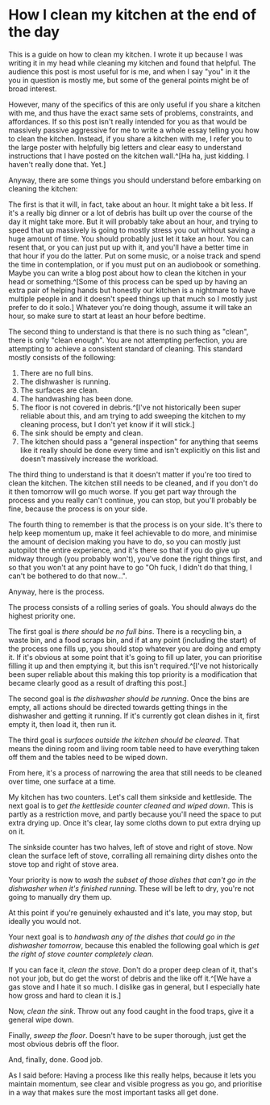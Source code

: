 # How I clean my kitchen at the end of the day

This is a guide on how to clean my kitchen. I wrote it up because I was writing it in my head while cleaning my kitchen and found that helpful. The audience this post is most useful for is me, and when I say "you" in it the you in question is mostly me, but some of the general points might be of broad interest.

However, many of the specifics of this are only useful if you share a kitchen with me, and thus have the exact same sets of problems, constraints, and affordances. If so this post isn't really intended for you as that would be massively passive aggressive for me to write a whole essay telling you how to clean the kitchen. Instead, if you share a kitchen with me, I refer you to the large poster with helpfully big letters and clear easy to understand instructions that I have posted on the kitchen wall.^[Ha ha, just kidding. I haven't really done that. Yet.]

Anyway, there are some things you should understand before embarking on cleaning the kitchen:

The first is that it will, in fact, take about an hour. It might take a bit less. If it's a really big dinner or a lot of debris has built up over the course of the day it might take more. But it will probably take about an hour, and trying to speed that up massively is going to mostly stress you out without saving a huge amount of time. You should probably just let it take an hour. You can resent that, or you can just put up with it, and you'll have a better time in that hour if you do the latter. Put on some music, or a noise track and spend the time in contemplation, or if you must put on an audiobook or something. Maybe you can write a blog post about how to clean the kitchen in your head or something.^[Some of this process can be sped up by having an extra pair of helping hands but honestly our kitchen is a nightmare to have multiple people in and it doesn't speed things up that much so I mostly just prefer to do it solo.] Whatever you're doing though, assume it will take an hour, so make sure to start at least an hour before bedtime.

The second thing to understand is that there is no such thing as "clean", there is only "clean enough". You are not attempting perfection, you are attempting to achieve a consistent standard of cleaning. This standard mostly consists of the following:

1. There are no full bins.
2. The dishwasher is running.
3. The surfaces are clean.
4. The handwashing has been done.
5. The floor is not covered in debris.^[I've not historically been super reliable about this, and am trying to add sweeping the kitchen to my cleaning process, but I don't yet know if it will stick.]
6. The sink should be empty and clean.
7. The kitchen should pass a "general inspection" for anything that seems like it really should be done every time and isn't explicitly on this list and doesn't massively increase the workload.

The third thing to understand is that it doesn't matter if you're too tired to clean the kitchen. The kitchen still needs to be cleaned, and if you don't do it then tomorrow will go much worse. If you get part way through the process and you really can't continue, you can stop, but you'll probably be fine, because the process is on your side.

The fourth thing to remember is that the process is on your side. It's there to help keep momentum up, make it feel achievable to do more, and minimise the amount of decision making you have to do, so you can mostly just autopilot the entire experience, and it's there so that if you do give up midway through (you probably won't), you've done the right things first, and so that you won't at any point have to go "Oh fuck, I didn't do that thing, I can't be bothered to do that now...".

Anyway, here is the process.

The process consists of a rolling series of goals. You should always do the highest priority one.

The first goal is *there should be no full bins*. There is a recycling bin, a waste bin, and a food scraps bin, and if at any point (including the start) of the process one fills up, you should stop whatever you are doing and empty it. If it's obvious at some point that it's going to fill up later, you can prioritise filling it up and then emptying it, but this isn't required.^[I've not historically been super reliable about this making this top priority is a modification that became clearly good as a result of drafting this post.]

The second goal is *the dishwasher should be running*. Once the bins are empty, all actions should be directed towards getting things in the dishwasher and getting it running. If it's currently got clean dishes in it, first empty it, then load it, then run it.

The third goal is *surfaces outside the kitchen should be cleared*. That means the dining room and living room table need to have everything taken off them and the tables need to be wiped down.

From here, it's a process of narrowing the area that still needs to be cleaned over time, one surface at a time.

My kitchen has two counters. Let's call them sinkside and kettleside. The next goal is to *get the kettleside counter cleaned and wiped down*. This is partly as a restriction move, and partly because you'll need the space to put extra drying up. Once it's clear, lay some cloths down to put extra drying up on it.

The sinkside counter has two halves, left of stove and right of stove. Now clean the surface left of stove, corralling all remaining dirty dishes onto the stove top and right of stove area.

Your priority is now to *wash the subset of those dishes that can't go in the dishwasher when it's finished running*. These will be left to dry, you're not going to manually dry them up.

At this point if you're genuinely exhausted and it's late, you may stop, but ideally you would not.

Your next goal is to *handwash any of the dishes that could go in the dishwasher tomorrow*, because this enabled the following goal which is *get the right of stove counter completely clean*.

If you can face it, *clean the stove*. Don't do a proper deep clean of it, that's not your job, but do get the worst of debris and the like off it.^[We have a gas stove and I hate it so much. I dislike gas in general, but I especially hate how gross and hard to clean it is.]

Now, *clean the sink*. Throw out any food caught in the food traps, give it a general wipe down.

Finally, *sweep the floor*. Doesn't have to be super thorough, just get the most obvious debris off the floor.

And, finally, done. Good job.

As I said before: Having a process like this really helps, because it lets you maintain momentum, see clear and visible progress as you go, and prioritise in a way that makes sure the most important tasks all get done.

